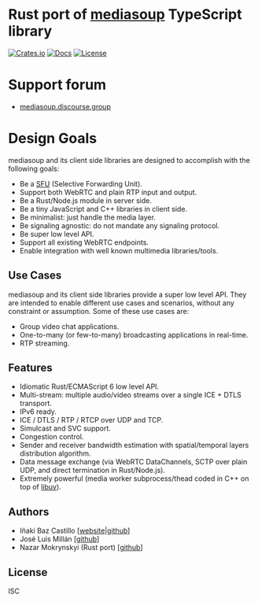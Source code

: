 # Rust port of [mediasoup](https://github.com/versatica/mediasoup) TypeScript library
[![Crates.io](https://img.shields.io/crates/v/mediasoup?style=flat-square)](https://crates.io/crates/mediasoup)
[![Docs](https://img.shields.io/badge/docs-latest-blue.svg?style=flat-square)](https://docs.rs/mediasoup)
[![License](https://img.shields.io/github/license/nazar-pc/mediasoup?style=flat-square)](https://github.com/versatica/mediasoup/v3/rust)

# Support forum
* [mediasoup.discourse.group](https://mediasoup.discourse.group/)

# Design Goals
mediasoup and its client side libraries are designed to accomplish with the following goals:
* Be a [SFU](https://webrtcglossary.com/sfu/) (Selective Forwarding Unit).
* Support both WebRTC and plain RTP input and output.
* Be a Rust/Node.js module in server side.
* Be a tiny JavaScript and C++ libraries in client side.
* Be minimalist: just handle the media layer.
* Be signaling agnostic: do not mandate any signaling protocol.
* Be super low level API.
* Support all existing WebRTC endpoints.
* Enable integration with well known multimedia libraries/tools.

## Use Cases
mediasoup and its client side libraries provide a super low level API. They are intended to
enable different use cases and scenarios, without any constraint or assumption. Some of these
 use cases are:
* Group video chat applications.
* One-to-many (or few-to-many) broadcasting applications in real-time.
* RTP streaming.

## Features
* Idiomatic Rust/ECMAScript 6 low level API.
* Multi-stream: multiple audio/video streams over a single ICE + DTLS transport.
* IPv6 ready.
* ICE / DTLS / RTP / RTCP over UDP and TCP.
* Simulcast and SVC support.
* Congestion control.
* Sender and receiver bandwidth estimation with spatial/temporal layers distribution algorithm.
* Data message exchange (via WebRTC DataChannels, SCTP over plain UDP, and direct termination in Rust/Node.js).
* Extremely powerful (media worker subprocess/thead coded in C++ on top of [libuv](https://libuv.org)).

## Authors
* Iñaki Baz Castillo [[website](https://inakibaz.me)|[github](https://github.com/ibc/)]
* José Luis Millán [[github](https://github.com/jmillan/)]
* Nazar Mokrynskyi (Rust port) [[github](https://github.com/nazar-pc)]

## License
ISC
